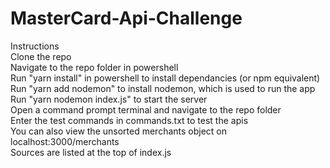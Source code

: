 # MasterCard-Api-Challenge

Instructions<br/>
Clone the repo<br/>
Navigate to the repo folder in powershell<br/>
Run "yarn install" in powershell to install dependancies (or npm equivalent)<br/>
Run "yarn add nodemon" to install nodemon, which is used to run the app<br/>
Run "yarn nodemon index.js" to start the server<br/>
Open a command prompt terminal and navigate to the repo folder<br/>
Enter the test commands in commands.txt to test the apis<br/>
You can also view the unsorted merchants object on localhost:3000/merchants<br/>
Sources are listed at the top of index.js
